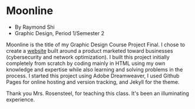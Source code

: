 # Moonline
* By Raymond Shi
* Graphic Design, Period 1/Semester 2

Moonline is the title of my Graphic Design Course Project Final. I chose to create a [website](https://shikairui.github.io/moonline/) built around a product marketed toward businesses (cybersecurity and network optimization). 
I built this project initially completely from scratch by coding mainly in HTML using my own knowledge and expertise while also learning and solving problems in the process.
I started this project using Adobe Dreamweaver, I used Github Pages for online hosting and version tracking, and Jekyll for the theme.

Thank you Mrs. Rosensteel, for teaching this class. It's been an illuminating experience.

